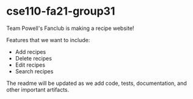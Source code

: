 # cse110-fa21-group31

Team Powell's Fanclub is making a recipe website!

Features that we want to include:
  - Add recipes
  - Delete recipes
  - Edit recipes
  - Search recipes

The readme will be updated as we add code, tests, documentation, and other important artifacts.

